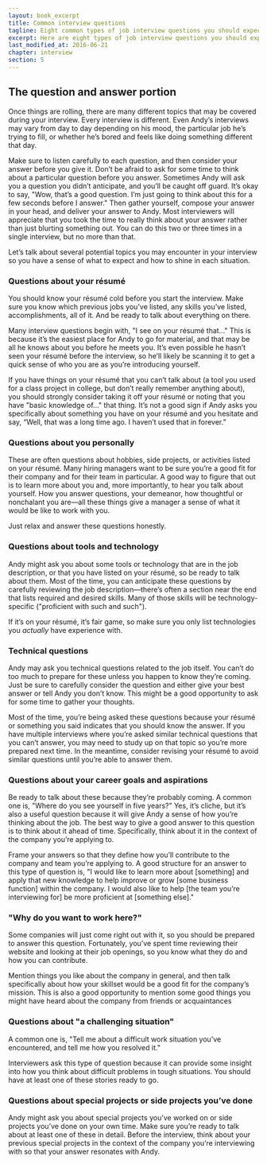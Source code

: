 ```yaml
---
layout: book_excerpt
title: Common interview questions
tagline: Eight common types of job interview questions you should expect
excerpt: Here are eight types of job interview questions you should expect along with how to prepare for them.
last_modified_at: 2016-06-21
chapter: interview
section: 5
---
```


## The question and answer portion

Once things are rolling, there are many different topics that may be covered during your interview. Every interview is different. Even Andy’s interviews may vary from day to day depending on his mood, the particular job he’s trying to fill, or whether he’s bored and feels like doing something different that day.

Make sure to listen carefully to each question, and then consider your answer before you give it. Don’t be afraid to ask for some time to think about a particular question before you answer. Sometimes Andy will ask you a question you didn’t anticipate, and you’ll be caught off guard. It’s okay to say, "Wow, that’s a good question. I’m just going to think about this for a few seconds before I answer." Then gather yourself, compose your answer in your head, and deliver your answer to Andy. Most interviewers will appreciate that you took the time to really think about your answer rather than just blurting something out. You can do this two or three times in a single interview, but no more than that. 

Let’s talk about several potential topics you may encounter in your interview so you have a sense of what to expect and how to shine in each situation.

### Questions about your résumé

You should know your résumé cold before you start the interview. Make sure you know which previous jobs you’ve listed, any skills you’ve listed, accomplishments, all of it. And be ready to talk about everything on there. 

Many interview questions begin with, "I see on your résumé that…" This is because it’s the easiest place for Andy to go for material, and that may be all he knows about you before he meets you. It’s even possible he hasn’t seen your résumé before the interview, so he’ll likely be scanning it to get a quick sense of who you are as you’re introducing yourself.

If you have things on your résumé that you can’t talk about (a tool you used for a class project in college, but don’t really remember anything about), you should strongly consider taking it off your résumé or noting that you have "basic knowledge of…" that thing. It’s not a good sign if Andy asks you specifically about something you have on your résumé and you hesitate and say, “Well, that was a long time ago. I haven’t used that in forever.” 

### Questions about you personally

These are often questions about hobbies, side projects, or activities listed on your résumé. Many hiring managers want to be sure you’re a good fit for their company and for their team in particular. A good way to figure that out is to learn more about you and, more importantly, to hear you talk about yourself. How you answer questions, your demeanor, how thoughtful or nonchalant you are—all these things give a manager a sense of what it would be like to work with you. 

Just relax and answer these questions honestly.

### Questions about tools and technology

Andy might ask you about some tools or technology that are in the job description, or that you have listed on your résumé, so be ready to talk about them. Most of the time, you can anticipate these questions by carefully reviewing the job description—there’s often a section near the end that lists required and desired skills. Many of those skills will be technology-specific ("proficient with such and such").

If it’s on your résumé, it’s fair game, so make sure you only list technologies you *actually* have experience with.

### Technical questions

Andy may ask you technical questions related to the job itself. You can’t do too much to prepare for these unless you happen to know they’re coming. Just be sure to carefully consider the question and either give your best answer or tell Andy you don’t know. This might be a good opportunity to ask for some time to gather your thoughts.

Most of the time, you’re being asked these questions because your résumé or something you said indicates that you should know the answer. If you have multiple interviews where you’re asked similar technical questions that you can’t answer, you may need to study up on that topic so you’re more prepared next time. In the meantime, consider revising your résumé to avoid similar questions until you’re able to answer them.

### Questions about your career goals and aspirations

Be ready to talk about these because they’re probably coming. A common one is, "Where do you see yourself in five years?" Yes, it’s cliche, but it’s also a useful question because it will give Andy a sense of how you’re thinking about the job. The best way to give a good answer to this question is to think about it ahead of time. Specifically, think about it in the context of the company you’re applying to.

Frame your answers so that they define how you’ll contribute to the company and team you’re applying to. A good structure for an answer to this type of question is, "I would like to learn more about [something] and apply that new knowledge to help improve or grow [some business function] within the company. I would also like to help [the team you’re interviewing for] be more proficient at [something else]."

### "Why do you want to work here?"

Some companies will just come right out with it, so you should be prepared to answer this question. Fortunately, you’ve spent time reviewing their website and looking at their job openings, so you know what they do and how you can contribute.

Mention things you like about the company in general, and then talk specifically about how your skillset would be a good fit for the company’s mission. This is also a good opportunity to mention some good things you might have heard about the company from friends or acquaintances

### Questions about "a challenging situation"

A common one is, "Tell me about a difficult work situation you’ve encountered, and tell me how you resolved it." 

Interviewers ask this type of question because it can provide some insight into how you think about difficult problems in tough situations. You should have at least one of these stories ready to go.

### Questions about special projects or side projects you’ve done

Andy might ask you about special projects you’ve worked on or side projects you’ve done on your own time. Make sure you’re ready to talk about at least one of these in detail. Before the interview, think about your previous special projects in the context of the company you’re interviewing with so that your answer resonates with Andy.
